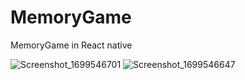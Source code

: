 # MemoryGame
 MemoryGame in React native

![Screenshot_1699546701](https://github.com/rinkesh-kanani/MemoryGame/assets/106172435/d62458d4-10d2-423f-8dc4-f02f1995b373)
![Screenshot_1699546647](https://github.com/rinkesh-kanani/MemoryGame/assets/106172435/8cf33b34-f0c3-4436-930f-4dd8d07fd0b3)

